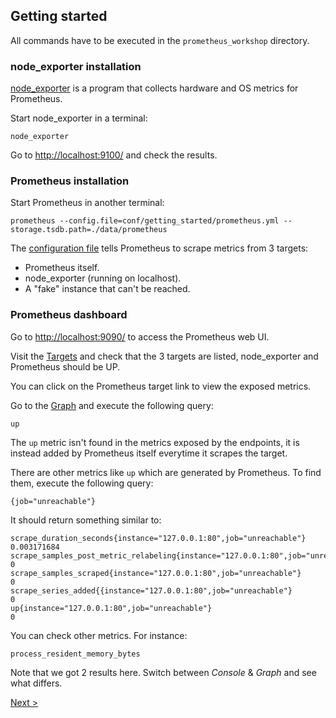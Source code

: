 ## Getting started

All commands have to be executed in the `prometheus_workshop` directory.

### node_exporter installation

[node_exporter](https://github.com/prometheus/node_exporter) is a program
that collects hardware and OS metrics for Prometheus.

Start node_exporter in a terminal:

```
node_exporter
```

Go to <http://localhost:9100/> and check the results.


### Prometheus installation

Start Prometheus in another terminal:

```
prometheus --config.file=conf/getting_started/prometheus.yml --storage.tsdb.path=./data/prometheus
```

The [configuration file](conf/getting_started/prometheus.yml) tells Prometheus to scrape metrics from 3 targets:

* Prometheus itself.
* node_exporter (running on localhost).
* A "fake" instance that can't be reached.

### Prometheus dashboard

Go to <http://localhost:9090/> to access the Prometheus web UI.

Visit the [Targets](http://localhost:9090/targets) and check that the 3 targets
are listed, node_exporter and Prometheus should be UP.

You can click on the Prometheus target link to view the exposed metrics.

Go to the [Graph](http://localhost:9090/graph) and execute the following query:

```
up
```

The `up` metric isn't found in the metrics exposed by the endpoints, it is
instead added by Prometheus itself everytime it scrapes the target.

There are other metrics like `up` which are generated by Prometheus. To find them, execute the following query:

```
{job="unreachable"}
```

It should return something similar to:

```
scrape_duration_seconds{instance="127.0.0.1:80",job="unreachable"}                0.003171684
scrape_samples_post_metric_relabeling{instance="127.0.0.1:80",job="unreachable"}  0
scrape_samples_scraped{instance="127.0.0.1:80",job="unreachable"}                 0
scrape_series_added{{instance="127.0.0.1:80",job="unreachable"}                   0
up{instance="127.0.0.1:80",job="unreachable"}                                     0
```

You can check other metrics. For instance:

```
process_resident_memory_bytes
```

Note that we got 2 results here. Switch between *Console* & *Graph* and see what differs.

[Next >](PromQL.md)
